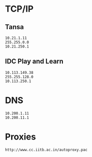 # TCP/IP
## Tansa
```
10.21.1.11
255.255.0.0
10.21.250.1
```
## IDC Play and Learn
```
10.113.149.38
255.255.128.0
10.113.250.1
```

# DNS
```
10.200.1.11
10.200.11.1
```

# Proxies
```
http://www.cc.iitb.ac.in/autoproxy.pac
```

